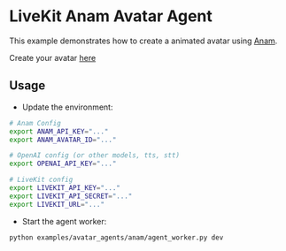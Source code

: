 # LiveKit Anam Avatar Agent

This example demonstrates how to create a animated avatar using [Anam](https://lab.anam.ai/).

Create your avatar [here](https://lab.anam.dev/avatars)

## Usage

* Update the environment:

```bash
# Anam Config
export ANAM_API_KEY="..."
export ANAM_AVATAR_ID="..."

# OpenAI config (or other models, tts, stt)
export OPENAI_API_KEY="..."

# LiveKit config
export LIVEKIT_API_KEY="..."
export LIVEKIT_API_SECRET="..."
export LIVEKIT_URL="..."
```

* Start the agent worker:

```bash
python examples/avatar_agents/anam/agent_worker.py dev
```
